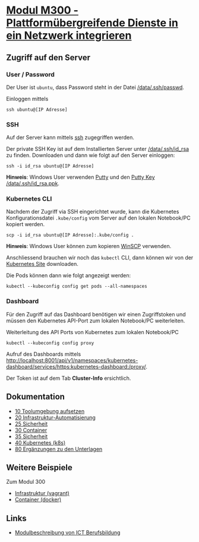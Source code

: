# [Modul M300 - Plattformübergreifende Dienste in ein Netzwerk integrieren](https://github.com/mc-b/m300)

Zugriff auf den Server
----------------------

### User / Password

Der User ist `ubuntu`, dass Password steht in der Datei [/data/.ssh/passwd](/data/.ssh/passwd).

Einloggen mittels

    ssh ubuntu@[IP Adresse]

### SSH

Auf der Server kann mittels [ssh](https://wiki.ubuntuusers.de/SSH/) zugegriffen werden.

Der private SSH Key ist auf dem Installierten Server unter [/data/.ssh/id_rsa](/data/.ssh/id_rsa) zu finden. Downloaden und dann wie folgt auf den Server einloggen:

    ssh -i id_rsa ubuntu@[IP Adresse]
    
**Hinweis**: Windows User verwenden [Putty](https://www.putty.org/) und den [Putty Key /data/.ssh/id_rsa.ppk](/data/.ssh/id_rsa.ppk). 

### Kubernetes CLI

Nachdem der Zugriff via SSH eingerichtet wurde, kann die Kubernetes Konfigurationsdatei `.kube/config` vom Server auf den lokalen Notebook/PC kopiert werden.

    scp -i id_rsa ubuntu@[IP Adresse]:.kube/config .
    
**Hinweis**: Windows User können zum kopieren [WinSCP](https://winscp.net/eng/docs/lang:de) verwenden.

Anschliessend brauchen wir noch das `kubectl` CLI, dann können wir von der [Kubernetes Site](https://kubernetes.io/de/docs/tasks/tools/install-kubectl/#installation-der-kubectl-anwendung-mit-curl) downloaden.

Die Pods können dann wie folgt angezeigt werden:

    kubectl --kubeconfig config get pods --all-namespaces

### Dashboard

Für den Zugriff auf das Dashboard benötigen wir einen Zugriffstoken und müssen den Kubernetes API-Port zum lokalen Notebook/PC weiterleiten.
    
Weiterleitung des API Ports von Kubernetes zum lokalen Notebook/PC

    kubectl --kubeconfig config proxy
    
Aufruf des Dashboards mittels [http://localhost:8001/api/v1/namespaces/kubernetes-dashboard/services/https:kubernetes-dashboard:/proxy/](http://localhost:8001/api/v1/namespaces/kubernetes-dashboard/services/https:kubernetes-dashboard:/proxy/). 

Der Token ist auf dem Tab **Cluster-Info** ersichtlich. 

## Dokumentation

* [10 Toolumgebung aufsetzen](https://github.com/mc-b/M300/tree/master/10-Toolumgebung/)
* [20 Infrastruktur-Automatisierung](https://github.com/mc-b/M300/tree/master/20-Infrastruktur/)
* [25 Sicherheit](https://github.com/mc-b/M300/tree/master/25-Sicherheit/)
* [30 Container](https://github.com/mc-b/M300/tree/master/30-Container/)
* [35 Sicherheit](https://github.com/mc-b/M300/tree/master/35-Sicherheit/)
* [40 Kubernetes (k8s)](https://github.com/mc-b/M300/tree/master/40-Kubernetes/)
* [80 Ergänzungen zu den Unterlagen](https://github.com/mc-b/M300/tree/master/80-Ergaenzungen/)

## Weitere Beispiele

Zum Modul 300

* [Infrastruktur (vagrant)](https://github.com/mc-b/M300/tree/master/vagrant/)
* [Container (docker)](https://github.com/mc-b/M300/tree/master/docker/)

## Links

* [Modulbeschreibung von ICT Berufsbildung](https://cf.ict-berufsbildung.ch/modules.php?name=Mbk&a=20101&cmodnr=300&noheader=1)

